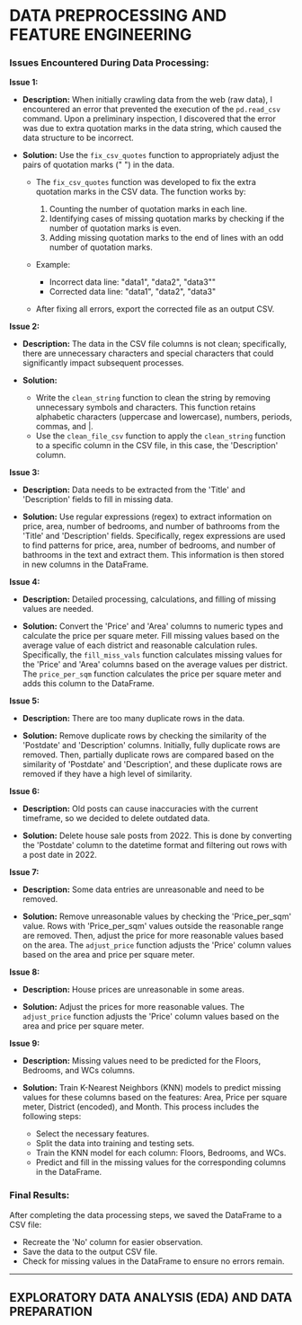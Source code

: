 # **DATA PREPROCESSING AND FEATURE ENGINEERING**

### **Issues Encountered During Data Processing:**

**Issue 1:** 

* **Description:** When initially crawling data from the web (raw data), I encountered an error that prevented the execution of the `pd.read_csv` command. Upon a preliminary inspection, I discovered that the error was due to extra quotation marks in the data string, which caused the data structure to be incorrect.

* **Solution:** Use the `fix_csv_quotes` function to appropriately adjust the pairs of quotation marks (" ") in the data.

    * The `fix_csv_quotes` function was developed to fix the extra quotation marks in the CSV data. The function works by:
        1. Counting the number of quotation marks in each line.
        2. Identifying cases of missing quotation marks by checking if the number of quotation marks is even.
        3. Adding missing quotation marks to the end of lines with an odd number of quotation marks.
    
    * Example: 
        - Incorrect data line: "data1", "data2", "data3""
        - Corrected data line: "data1", "data2", "data3"
    
    * After fixing all errors, export the corrected file as an output CSV.

**Issue 2:** 

* **Description:** The data in the CSV file columns is not clean; specifically, there are unnecessary characters and special characters that could significantly impact subsequent processes.

* **Solution:** 
    * Write the `clean_string` function to clean the string by removing unnecessary symbols and characters. This function retains alphabetic characters (uppercase and lowercase), numbers, periods, commas, and |.
    * Use the `clean_file_csv` function to apply the `clean_string` function to a specific column in the CSV file, in this case, the 'Description' column.

**Issue 3:** 

* **Description:** Data needs to be extracted from the 'Title' and 'Description' fields to fill in missing data.

* **Solution:** Use regular expressions (regex) to extract information on price, area, number of bedrooms, and number of bathrooms from the 'Title' and 'Description' fields. Specifically, regex expressions are used to find patterns for price, area, number of bedrooms, and number of bathrooms in the text and extract them. This information is then stored in new columns in the DataFrame.

**Issue 4:** 

* **Description:** Detailed processing, calculations, and filling of missing values are needed.

* **Solution:** Convert the 'Price' and 'Area' columns to numeric types and calculate the price per square meter. Fill missing values based on the average value of each district and reasonable calculation rules. Specifically, the `fill_miss_vals` function calculates missing values for the 'Price' and 'Area' columns based on the average values per district. The `price_per_sqm` function calculates the price per square meter and adds this column to the DataFrame.

**Issue 5:** 

* **Description:** There are too many duplicate rows in the data.

* **Solution:** Remove duplicate rows by checking the similarity of the 'Postdate' and 'Description' columns. Initially, fully duplicate rows are removed. Then, partially duplicate rows are compared based on the similarity of 'Postdate' and 'Description', and these duplicate rows are removed if they have a high level of similarity.

**Issue 6:** 

* **Description:** Old posts can cause inaccuracies with the current timeframe, so we decided to delete outdated data.

* **Solution:** Delete house sale posts from 2022. This is done by converting the 'Postdate' column to the datetime format and filtering out rows with a post date in 2022.

**Issue 7:** 

* **Description:** Some data entries are unreasonable and need to be removed.

* **Solution:** Remove unreasonable values by checking the 'Price_per_sqm' value. Rows with 'Price_per_sqm' values outside the reasonable range are removed. Then, adjust the price for more reasonable values based on the area. The `adjust_price` function adjusts the 'Price' column values based on the area and price per square meter.

**Issue 8:** 

* **Description:** House prices are unreasonable in some areas.

* **Solution:** Adjust the prices for more reasonable values. The `adjust_price` function adjusts the 'Price' column values based on the area and price per square meter.

**Issue 9:** 

* **Description:** Missing values need to be predicted for the Floors, Bedrooms, and WCs columns.

* **Solution:** Train K-Nearest Neighbors (KNN) models to predict missing values for these columns based on the features: Area, Price per square meter, District (encoded), and Month. This process includes the following steps:
    * Select the necessary features.
    * Split the data into training and testing sets.
    * Train the KNN model for each column: Floors, Bedrooms, and WCs.
    * Predict and fill in the missing values for the corresponding columns in the DataFrame.

### **Final Results:**

After completing the data processing steps, we saved the DataFrame to a CSV file:

- Recreate the 'No' column for easier observation.
- Save the data to the output CSV file.
- Check for missing values in the DataFrame to ensure no errors remain.

---

## **EXPLORATORY DATA ANALYSIS (EDA) AND DATA PREPARATION**